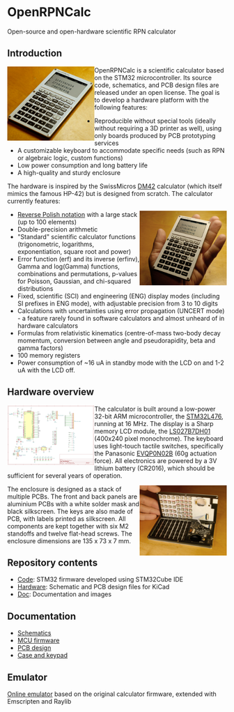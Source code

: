 # OpenRPNCalc
Open-source and open-hardware scientific RPN calculator

## Introduction

<img src="Doc/images/photo_34.jpg?raw=true" width="200" align="left">

OpenRPNCalc is a scientific calculator based on the STM32 microcontroller. Its source code, schematics, and PCB design files are released under an open license. The goal is to develop a hardware platform with the following features: 
  * Reproducible without special tools (ideally without requiring a 3D printer as well), using only boards produced by PCB prototyping services
  * A customizable keyboard to accommodate specific needs (such as RPN or algebraic logic, custom functions)
  * Low power consumption and long battery life
  * A high-quality and sturdy enclosure

The hardware is inspired by the SwissMicros [DM42](https://www.swissmicros.com/product/dm42) calculator (which itself mimics the famous HP-42) but is designed from scratch. The calculator currently features: 

<img src="Doc/images/photo_front.jpg?raw=true" width="200" align="right">

  * [Reverse Polish notation](https://www.hpmuseum.org/rpn.htm) with a large stack (up to 100 elements)
  * Double-precision arithmetic
  * "Standard" scientific calculator functions (trigonometric, logarithms, exponentiation, square root and power)
  * Error function (erf) and its inverse (erfinv), Gamma and log(Gamma) functions, combinations and permutations, p-values for Poisson, Gaussian, and chi-squared distributions
  * Fixed, scientific (SCI) and engineering (ENG) display modes (including SI prefixes in ENG mode), with adjustable precision from 3 to 10 digits
  * Calculations with uncertainties using error propagation (UNCERT mode) - a feature rarely found in software calculators and almost unheard of in hardware calculators
  * Formulas from relativistic kinematics (centre-of-mass two-body decay momentum, conversion between angle and pseudorapidity, beta and gamma factors)
  * 100 memory registers
  * Power consumption of ~16 uA in standby mode with the LCD on and 1-2 uA with the LCD off. 

## Hardware overview

<img src="Doc/images/mcu_schematic.png" width="200" align="left">

The calculator is built around a low-power 32-bit ARM microcontroller, the [STM32L476](https://www.st.com/en/microcontrollers-microprocessors/stm32l476rg.html), running at 16 MHz. The display is a Sharp memory LCD module, the [LS027B7DH01](https://www.sharpsde.com/products/displays/model/LS027B7DH01/) (400x240 pixel monochrome). The keyboard uses light-touch tactile switches, specifically the Panasonic [EVQP0N02B](https://www3.panasonic.biz/ac/e/search_num/index.jsp?c=detail%E2%88%82no=EVQP0N02B) (60g actuation force). All electronics are powered by a 3V lithium battery (CR2016), which should be sufficient for several years of operation. 

<img src="Doc/images/photo_open.jpg?raw=true" width="200" align="right">

The enclosure is designed as a stack of multiple PCBs. The front and back panels are aluminium PCBs with a white solder mask and black silkscreen. The keys are also made of PCB, with labels printed as silkscreen. All components are kept together with six M2 standoffs and twelve flat-head screws. The enclosure dimensions are 135 x 73 x 7 mm. 

## Repository contents

   * [Code](Code): STM32 firmware developed using STM32Cube IDE
   * [Hardware](Hardware): Schematic and PCB design files for KiCad
   * [Doc](Doc): Documentation and images 

## Documentation

   * [Schematics](Doc/schematics.md)
   * [MCU firmware](Code/README.md)
   * [PCB design](Doc/pcb_design.md)
   * [Case and keypad](Doc/case_design.md)

## Emulator 

[Online emulator](https://apoluekt.github.io/OpenRPNCalc/Emulator/) based on the original calculator firmware, extended with Emscripten and Raylib
